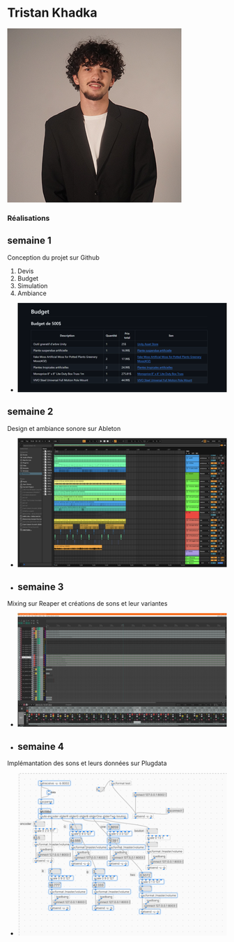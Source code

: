 # Tristan Khadka
 ![Tristan](../../Assets/Images/Membres/tristan_khadka/tristan.png)
### Réalisations
## semaine 1
Conception du projet sur Github 
1. Devis
2. Budget
3. Simulation
4. Ambiance
* ![S1 Développement du concept](../../Assets/Images/Membres/tristan_khadka/sem1.PNG)
## semaine 2
Design et ambiance sonore sur Ableton 
* ![S2 Développement du concept](../../Assets/Images/Membres/tristan_khadka/sem2.png)
* ## semaine 3
Mixing sur Reaper et créations de sons et leur variantes
* ![S3 Sons sur reaper](../../Assets/Images/Membres/tristan_khadka/semaine3.PNG)
* ## semaine 4
Implémantation des sons et leurs données sur Plugdata
* ![S4 Développement du concept](../../Assets/Images/Membres/tristan_khadka/semaine4.PNG)
